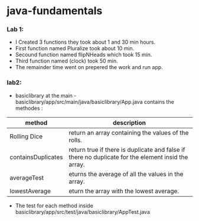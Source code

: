 # java-fundamentals

### Lab 1: 
* I Created 3 functions they took about 1 and 30 min hours.
* First function named Pluralize took about 10 min.
* Secound function named flipNHeads which took 15 min.
* Third function named (clock) took 50 min. 
* The remainder time went on prepered the work and run app.

### lab2:
* basiclibrary at the main - basiclibrary/app/src/main/java/basiclibrary/App.java contains the methodes :

method | description
------- | ---------
Rolling Dice | return an array containing the values of the rolls.
containsDuplicates | return true if there is duplicate  and false if there no duplicate for the element insid the array.
averageTest | eturns the average of all the values in the array.
lowestAverage | eturn the array with the lowest average.

* The test for each method inside basiclibrary/app/src/test/java/basiclibrary/AppTest.java


